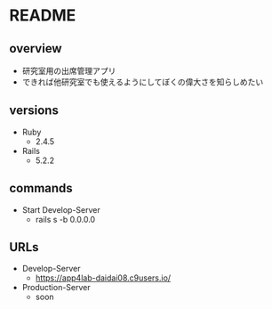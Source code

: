 # README

## overview
- 研究室用の出席管理アプリ
- できれば他研究室でも使えるようにしてぼくの偉大さを知らしめたい

## versions
- Ruby
  - 2.4.5
- Rails
  - 5.2.2

## commands
- Start Develop-Server
  - rails s -b 0.0.0.0

## URLs
- Develop-Server
  - https://app4lab-daidai08.c9users.io/
- Production-Server
  - soon